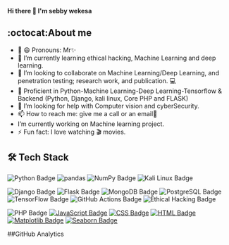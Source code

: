 **Hi there 👋 I'm sebby wekesa**

 ## :octocat:**About me**

- 🔭 😄 Pronouns: Mr✨
- 🌱 I’m currently learning ethical hacking, Machine Learning and deep learning.
- 👯 I’m looking to collaborate on Machine Learning/Deep Learning, and penetration testing; research work, and publication. 💻
- 🛄 Proficient in Python-Machine Learning-Deep Learning-Tensorflow & Backend (Python, Django, kali linux, Core PHP and FLASK)
- 🤔 I’m looking for help with Computer vision and cyberSecurity.
- 📫 How to reach me: give me a call or an email💬
- I’m currently working on Machine learning project.
- ⚡ Fun fact: I love watching :clapper: movies.

## 🛠 Tech Stack
![Python Badge](https://camo.githubusercontent.com/4b541f9aa5e13d134b5f38aa12b38df383aa561c861b6934b154f7bc705b91a8/68747470733a2f2f696d672e736869656c64732e696f2f62616467652f707974686f6e2d2532333134333534432e7376673f7374796c653d666f722d7468652d6261646765266c6f676f3d707974686f6e266c6f676f436f6c6f723d7768697465)
 ![pandas](https://camo.githubusercontent.com/05cab52d05663cecbe47a23ca71075ba81b9080dd50561d0f76eb46e902cfef8/68747470733a2f2f696d672e736869656c64732e696f2f62616467652f70616e6461732d2532333135303435382e7376673f7374796c653d666f722d7468652d6261646765266c6f676f3d70616e646173266c6f676f436f6c6f723d7768697465) 
 ![NumPy Badge](https://camo.githubusercontent.com/6631ab3e404c95feff2366126736bf6b3759e4be11357ea07405a3527b9a3138/68747470733a2f2f696d672e736869656c64732e696f2f62616467652f6e756d70792d2532333031333234332e7376673f7374796c653d666f722d7468652d6261646765266c6f676f3d6e756d7079266c6f676f436f6c6f723d7768697465)
![Kali Linux Badge](https://img.shields.io/badge/Kali%20Linux-557C94?style=for-the-badge&logo=kali-linux&logoColor=white)

![Django Badge](https://img.shields.io/badge/Django-092E20?style=for-the-badge&logo=django&logoColor=white)
![Flask Badge](https://img.shields.io/badge/Flask-000000?style=for-the-badge&logo=flask&logoColor=white)
![MongoDB Badge](https://img.shields.io/badge/MongoDB-47A248?style=for-the-badge&logo=mongodb&logoColor=white)
![PostgreSQL Badge](https://camo.githubusercontent.com/6854ba9612c2cb025e7c65445787d93f6436d4691303601506e0bc28be2ae9b8/68747470733a2f2f696d672e736869656c64732e696f2f62616467652f506f737467726553514c2d3331363139323f7374796c653d666f722d7468652d6261646765266c6f676f3d706f737467726573716c266c6f676f436f6c6f723d7768697465)
![TensorFlow Badge](https://img.shields.io/badge/TensorFlow-FF6F00?style=for-the-badge&logo=tensorflow&logoColor=white)
![GitHub Actions Badge](https://camo.githubusercontent.com/55cedaf14b8525b77d55fde3a791c912f64efb77ba99419e37ea721085b24202/68747470733a2f2f696d672e736869656c64732e696f2f62616467652f4769744875625f416374696f6e732d3230383846463f7374796c653d666f722d7468652d6261646765266c6f676f3d6769746875622d616374696f6e73266c6f676f436f6c6f723d7768697465)
![Ethical Hacking Badge](https://img.shields.io/badge/Ethical%20Hacking-008000?style=for-the-badge&logo=shield)

![PHP Badge](https://img.shields.io/badge/PHP-777BB4?style=for-the-badge&logo=php&logoColor=white)
[![JavaScript Badge](https://img.shields.io/badge/JavaScript-F7DF1E?style=for-the-badge&logo=javascript&logoColor=black)](https://developer.mozilla.org/en-US/docs/Web/JavaScript)
[![CSS Badge](https://img.shields.io/badge/CSS-1572B6?style=for-the-badge&logo=css3&logoColor=white)](https://developer.mozilla.org/en-US/docs/Web/CSS)
[![HTML Badge](https://img.shields.io/badge/HTML-E34F26?style=for-the-badge&logo=html5&logoColor=white)](https://developer.mozilla.org/en-US/docs/Web/HTML)
[![Matplotlib Badge](https://img.shields.io/badge/Matplotlib-377EB8?style=for-the-badge&logo=python&logoColor=white)](https://matplotlib.org/)
[![Seaborn Badge](https://img.shields.io/badge/Seaborn-4E4E4E?style=for-the-badge&logo=python&logoColor=white)](https://seaborn.pydata.org/)

##GitHub Analytics
